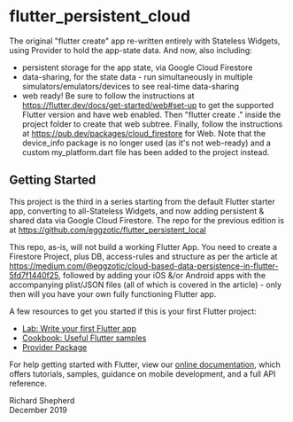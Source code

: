 # flutter_persistent_cloud

The original "flutter create" app re-written entirely with Stateless Widgets, using Provider to hold the app-state data. And now, also including:
- persistent storage for the app state, via Google Cloud Firestore
- data-sharing, for the state data - run simultaneously in multiple simulators/emulators/devices to see real-time data-sharing
- web ready! Be sure to follow the instructions at https://flutter.dev/docs/get-started/web#set-up to get the supported Flutter version and have web enabled. Then "flutter create ." inside the project folder to create that web subtree. Finally, follow the instructions at https://pub.dev/packages/cloud_firestore for Web. Note that the device_info package is no longer used (as it's not web-ready) and a custom my_platform.dart file has been added to the project instead.

## Getting Started

This project is the third in a series starting from the default Flutter starter app, converting to all-Stateless Widgets, and now adding persistent & shared data via Google Cloud Firestore. The repo for the previous edition is at https://github.com/eggzotic/flutter_persistent_local

This repo, as-is, will not build a working Flutter App. You need to create a Firestore Project, plus DB, access-rules and structure as per the article at https://medium.com/@eggzotic/cloud-based-data-persistence-in-flutter-5fd7f1440f25, followed by adding your iOS &/or Android apps with the accompanying plist/JSON files (all of which is covered in the article) - only then will you have your own fully functioning Flutter app.

A few resources to get you started if this is your first Flutter project:

- [Lab: Write your first Flutter app](https://flutter.dev/docs/get-started/codelab)
- [Cookbook: Useful Flutter samples](https://flutter.dev/docs/cookbook)
- [Provider Package](https://pub.dev/packages/provider)

For help getting started with Flutter, view our
[online documentation](https://flutter.dev/docs), which offers tutorials,
samples, guidance on mobile development, and a full API reference.

Richard Shepherd  
December 2019